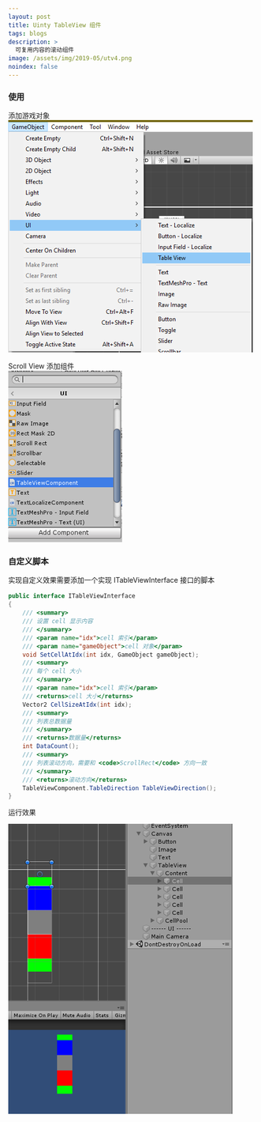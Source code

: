 ```yaml
---
layout: post
title: Uinty TableView 组件
tags: blogs
description: >
  可复用内容的滚动组件
image: /assets/img/2019-05/utv4.png
noindex: false
---
```


### 使用
添加游戏对象  
![GameObject](/assets/img/2019-05/utv1.png)  

Scroll View 添加组件  
![Component](/assets/img/2019-05/utv3.png)  

### 自定义脚本
实现自定义效果需要添加一个实现 ITableViewInterface 接口的脚本

```c#
public interface ITableViewInterface
{
    /// <summary>
    /// 设置 cell 显示内容
    /// </summary>
    /// <param name="idx">cell 索引</param>
    /// <param name="gameObject">cell 对象</param>
    void SetCellAtIdx(int idx, GameObject gameObject);
    /// <summary>
    /// 每个 cell 大小
    /// </summary>
    /// <param name="idx">cell 索引</param>
    /// <returns>cell 大小</returns>
    Vector2 CellSizeAtIdx(int idx);
    /// <summary>
    /// 列表总数据量
    /// </summary>
    /// <returns>数据量</returns>
    int DataCount();
    /// <summary>
    /// 列表滚动方向，需要和 <code>ScrollRect</code> 方向一致
    /// </summary>
    /// <returns>滚动方向</returns>
    TableViewComponent.TableDirection TableViewDirection();
}
```

运行效果  

![效果](/assets/img/2019-05/utv2.png)  
